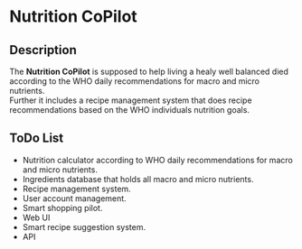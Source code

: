 # Nutrition CoPilot

## Description

The **Nutrition CoPilot** is supposed to help living a healy well balanced died according to the WHO daily recommendations for macro and micro nutrients.  
Further it includes a recipe management system that does recipe recommendations based on the WHO individuals nutrition goals. 

## ToDo List

- Nutrition calculator according to WHO daily recommendations for macro and micro nutrients.
- Ingredients database that holds all macro and micro nutrients. 
- Recipe management system.
- User account management. 
- Smart shopping pilot.
- Web UI
- Smart recipe suggestion system.
- API





